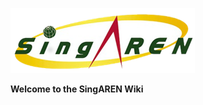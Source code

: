 ![Singaren Logo Transparency Small](/uploads/images/singaren-logo-transparency-small.png "Singaren Logo Transparency Small" ) 

**Welcome to the SingAREN Wiki**

